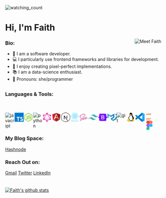 <img src="https://komarev.com/ghpvc/?username=FaithDaka&color=brightgreen" alt="watching_count" /></br>
# Hi, I'm Faith
<img src="https://media.giphy.com/media/L1R1tvI9svkIWwpVYr/giphy.gif" alt="Meet Faith" align="right">

### Bio:
- 🌱 I am a software developer.
- 💻 I particularly use frontend frameworks and libraries for development. 
- 🥇 I enjoy creating pixel-perfect implementations.
- 📚 I am a data-science enthusiast.
- 🦾 Pronouns: she/programmer

##
### Languages & Tools:
</br><br/>
<img src="https://raw.githubusercontent.com/jmnote/z-icons/master/svg/javascript.svg" width="30" align="left" alt="javacript">
<img src="https://raw.githubusercontent.com/devicons/devicon/master/icons/typescript/typescript-original.svg" width="30" align="left" alt="typescript"/>
<img src="https://raw.githubusercontent.com/devicons/devicon/master/icons/nodejs/nodejs-original.svg" width="30" align="left" alt="nodejs"/>
<img src="https://raw.githubusercontent.com/jmnote/z-icons/master/svg/python.svg" width="30" align="left" alt="python">
<img src="https://raw.githubusercontent.com/devicons/devicon/master/icons/graphql/graphql-plain.svg" width="30" align="left" alt="graphql"/>
<img src="https://raw.githubusercontent.com/devicons/devicon/master/icons/angularjs/angularjs-original.svg" width="30" align="left" alt="angular"/>
<img src="https://raw.githubusercontent.com/devicons/devicon/master/icons/nextjs/nextjs-line.svg" width="30" align="left" alt="nextjs"/>
<img src="https://raw.githubusercontent.com/devicons/devicon/master/icons/react/react-original-wordmark.svg" width="30" align="left" alt="react"/>
<img src="https://raw.githubusercontent.com/devicons/devicon/master/icons/sass/sass-original.svg" width="30" align="left" alt="sass"/>
<img src="https://raw.githubusercontent.com/devicons/devicon/master/icons/tailwindcss/tailwindcss-plain.svg" width="30" align="left" alt="tailwind"/>
<img src="https://raw.githubusercontent.com/devicons/devicon/master/icons/bootstrap/bootstrap-original.svg" width="30" align="left" alt="bootstrap">
<img src="https://raw.githubusercontent.com/devicons/devicon/master/icons/materialui/materialui-original.svg" width="30" align="left" alt="mui"/>
<img src="https://raw.githubusercontent.com/jmnote/z-icons/master/svg/git.svg" width="30" align="left" alt="git">
<img src="https://raw.githubusercontent.com/devicons/devicon/master/icons/linux/linux-original.svg" width="30" align="left" alt="linux"/>
<img align="left" alt="Visual Studio Code" width="30" src="https://raw.githubusercontent.com/github/explore/80688e429a7d4ef2fca1e82350fe8e3517d3494d/topics/visual-studio-code/visual-studio-code.png" />
<img align="left" alt="Jupyter notebook" width="26px" src="https://raw.githubusercontent.com/github/explore/80688e429a7d4ef2fca1e82350fe8e3517d3494d/topics/jupyter-notebook/jupyter-notebook.png" /> 
<img src="https://raw.githubusercontent.com/devicons/devicon/master/icons/figma/figma-original.svg" width="30" align="left" alt="figma"/>
</br><br/>

#

### My Blog Space:
[Hashnode](https://faithdaka.hashnode.dev/)

### Reach Out on:
[Gmail](faithbusigu@airqo.net) 
[Twitter](https://twitter.com/busigufaithd) 
[LinkedIn](https://www.linkedin.com/in/busigu-faith-daka-a444765a) <br/>

#
<!-- <img src="https://github-profile-trophy.vercel.app/?username=FaithDaka&theme=juicyfresh&no-bg=true" /></br> -->
<!-- <img src="https://github-readme-streak-stats.herokuapp.com/?user=FaithDaka&theme=tokyonight" alt="mystreak" align="right" height="120px"/></br> -->
[![Faith's github stats](https://github-readme-stats.vercel.app/api?username=FaithDaka&hide=issues&show_icons=true&theme=radical)](https://github.com/FaithDaka/github-readme-stats)




<!-- <img src="https://github-readme-stats.vercel.app/api/top-langs?username=FaithDaka&show_icons=true&locale=en&layout=compact&theme=chartreuse-dark" alt="ovi" /> -->


<!-- <p><img align="left" src="https://github-readme-stats.vercel.app/api/top-langs?username=FaithDaka&show_icons=true&locale=en&layout=compact" /></p> -->
